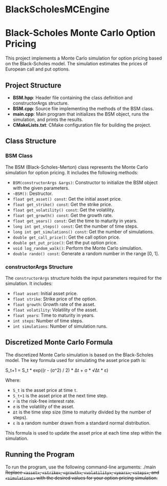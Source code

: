 # BlackScholesMCEngine
# Black-Scholes Monte Carlo Option Pricing

This project implements a Monte Carlo simulation for option pricing based on the Black-Scholes model. The simulation estimates the prices of European call and put options.

## Project Structure

- **BSM.hpp**: Header file containing the class definition and constructorArgs structure.
- **BSM.cpp**: Source file implementing the methods of the BSM class.
- **main.cpp**: Main program that initializes the BSM object, runs the simulation, and prints the results.
- **CMakeLists.txt**: CMake configuration file for building the project.

## Class Structure

### BSM Class

The BSM (Black-Scholes-Merton) class represents the Monte Carlo simulation for option pricing. It includes the following methods:

- `BSM(constructorArgs &args)`: Constructor to initialize the BSM object with the given parameters.
- `~BSM()`: Destructor.
- `float get_asset() const`: Get the initial asset price.
- `float get_strike() const`: Get the strike price.
- `float get_volatility() const`: Get the volatility.
- `float get_growth() const`: Get the growth rate.
- `float get_years() const`: Get the time to maturity in years.
- `long int get_steps() const`: Get the number of time steps.
- `long int get_simulations() const`: Get the number of simulations.
- `double get_call_price()`: Get the call option price.
- `double get_put_price()`: Get the put option price.
- `void log_random_walk()`: Perform the Monte Carlo simulation.
- `double rando() const`: Generate a random number in the range [0, 1].

### constructorArgs Structure

The `constructorArgs` structure holds the input parameters required for the simulation. It includes:

- `float asset`: Initial asset price.
- `float strike`: Strike price of the option.
- `float growth`: Growth rate of the asset.
- `float volatility`: Volatility of the asset.
- `float years`: Time to maturity in years.
- `int steps`: Number of time steps.
- `int simulations`: Number of simulation runs.

## Discretized Monte Carlo Formula

The discretized Monte Carlo simulation is based on the Black-Scholes model. The key formula used for simulating the asset price path is:

S_t+1 = S_t * exp((r - (σ^2) / 2) * Δt + σ * √Δt * ε)

Where:
- `S_t` is the asset price at time `t`.
- `S_t+1` is the asset price at the next time step.
- `r` is the risk-free interest rate.
- `σ` is the volatility of the asset.
- `Δt` is the time step size (time to maturity divided by the number of steps).
- `ε` is a random number drawn from a standard normal distribution.

This formula is used to update the asset price at each time step within the simulation.
## Running the Program

To run the program, use the following command-line arguments:
./main <asset> <strike> <growth> <volatility> <years> <steps> <simulations>
Replace `<asset>`, `<strike>`, `<growth>`, `<volatility>`, `<years>`, `<steps>`, and `<simulations>` with the desired values for your option pricing simulation.



